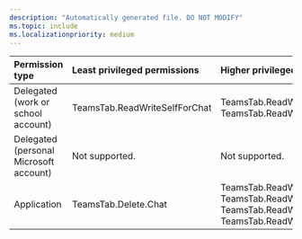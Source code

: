 ```yaml
---
description: "Automatically generated file. DO NOT MODIFY"
ms.topic: include
ms.localizationpriority: medium
---
```


|Permission type|Least privileged permissions|Higher privileged permissions|
|:---|:---|:---|
|Delegated (work or school account)|TeamsTab.ReadWriteSelfForChat|TeamsTab.ReadWrite.All, TeamsTab.ReadWriteForChat|
|Delegated (personal Microsoft account)|Not supported.|Not supported.|
|Application|TeamsTab.Delete.Chat|TeamsTab.ReadWrite.Chat, TeamsTab.ReadWrite.All, TeamsTab.ReadWriteForChat, TeamsTab.ReadWriteSelfForChat.All|

